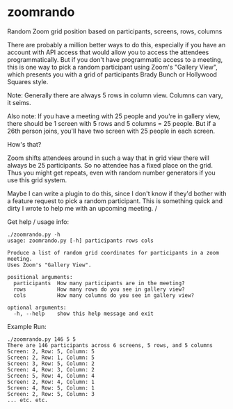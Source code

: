 # zoomrando
Random Zoom grid position based on participants, screens, rows, columns

<p>There are probably a million better ways to do this, especially if you have an
account with API access that would allow you to access the attendees
programmatically. But if you don't have programmatic access to a meeting, this
is one way to pick a random participant using Zoom's "Gallery View", which
presents you with a grid of participants Brady Bunch or Hollywood Squares
style.
</p>

<p>
Note: Generally there are always 5 rows in column view. Columns can vary, it
seims. 
</p>

<p>
Also note: If you have a meeting with 25 people and you're in gallery view, there should be 
1 screen with 5 rows and 5 columns = 25 people. But if a 26th person joins, you'll have two 
screen with 25 people in each screen. 
</p>

<p>
How's that? 
</p>

<p>
Zoom shifts attendees around in such a way that in grid view there will always be 25 participants.
So no attendee has a fixed place on the grid. Thus you might get repeats, even with random number 
generators if you use this grid system.
</p>

<p>
Maybe I can write a plugin to do this, since I don't know if they'd bother with
a feature request to pick a random participant. This is something quick and dirty I
wrote to help me with an upcoming meeting.
/<p>


Get help / usage info: 

    ./zoomrando.py -h
    usage: zoomrando.py [-h] participants rows cols
    
    Produce a list of random grid coordinates for participants in a zoom meeting.
    Uses Zoom's "Gallery View".
    
    positional arguments:
      participants  How many participants are in the meeting?
      rows          How many rows do you see in gallery view?
      cols          How many columns do you see in gallery view?
    
    optional arguments:
      -h, --help    show this help message and exit

Example Run: 

    ./zoomrando.py 146 5 5
    There are 146 participants across 6 screens, 5 rows, and 5 columns
    Screen: 2, Row: 5, Column: 5
    Screen: 2, Row: 1, Column: 5
    Screen: 3, Row: 5, Column: 2
    Screen: 4, Row: 3, Column: 2
    Screen: 5, Row: 4, Column: 4
    Screen: 2, Row: 4, Column: 1
    Screen: 4, Row: 5, Column: 1
    Screen: 2, Row: 5, Column: 3
    ... etc. etc.
